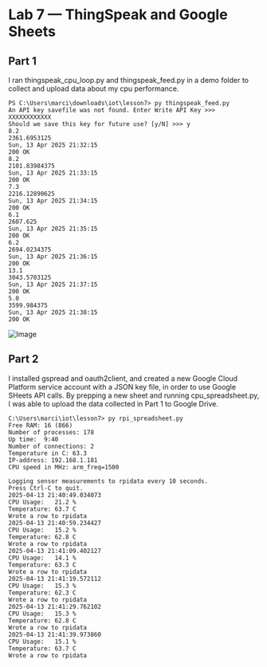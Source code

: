 # Lab 7 — ThingSpeak and Google Sheets
## Part 1
I ran thingspeak_cpu_loop.py and thingspeak_feed.py in a demo folder to collect and upload data about my cpu performance.
```
PS C:\Users\marci\downloads\iot\lesson7> py thingspeak_feed.py
An API key savefile was not found. Enter Write API Key >>> XXXXXXXXXXXX
Should we save this key for future use? [y/N] >>> y
8.2
2361.6953125
Sun, 13 Apr 2025 21:32:15
200 OK
8.2
2101.83984375
Sun, 13 Apr 2025 21:33:15
200 OK
7.3
2216.12890625
Sun, 13 Apr 2025 21:34:15
200 OK
6.1
2607.625
Sun, 13 Apr 2025 21:35:15
200 OK
6.2
2694.0234375
Sun, 13 Apr 2025 21:36:15
200 OK
13.1
3043.5703125
Sun, 13 Apr 2025 21:37:15
200 OK
5.0
3599.984375
Sun, 13 Apr 2025 21:38:15
200 OK
```
![Image](https://github.com/user-attachments/assets/5d0f3fb1-ccc9-4d55-94c9-be7eca7e14c8)
## Part 2
I installed gspread and oauth2client, and created a new Google Cloud Platform service account with a JSON key file, in order to use Google SHeets API calls. By prepping a new sheet and running cpu_spreadsheet.py, I was able to upload the data collected in Part 1 to Google Drive.
```
C:\Users\marci\iot\lesson7> py rpi_spreadsheet.py
Free RAM: 16 (866)
Number of processes: 178
Up time:  9:40
Number of connections: 2
Temperature in C: 63.3
IP-address: 192.168.1.181
CPU speed in MHz: arm_freq=1500

Logging sensor measurements to rpidata every 10 seconds.
Press Ctrl-C to quit.
2025-04-13 21:40:49.034073
CPU Usage:   21.2 %
Temperature: 63.7 C
Wrote a row to rpidata
2025-04-13 21:40:59.234427
CPU Usage:   15.2 %
Temperature: 62.8 C
Wrote a row to rpidata
2025-04-13 21:41:09.402127
CPU Usage:   14.1 %
Temperature: 63.3 C
Wrote a row to rpidata
2025-04-13 21:41:19.572112
CPU Usage:   15.3 %
Temperature: 62.3 C
Wrote a row to rpidata
2025-04-13 21:41:29.762102
CPU Usage:   15.3 %
Temperature: 62.8 C
Wrote a row to rpidata
2025-04-13 21:41:39.973860
CPU Usage:   15.1 %
Temperature: 63.7 C
Wrote a row to rpidata
```
